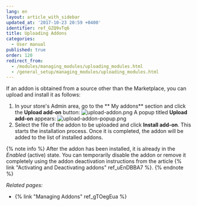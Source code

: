 ```yaml
---
lang: en
layout: article_with_sidebar
updated_at: '2017-10-23 20:59 +0400'
identifier: ref_GZQ9vTq6
title: Uploading Addons
categories:
  - User manual
published: true
order: 120
redirect_from:
  - /modules/managing_modules/uploading_modules.html
  - /general_setup/managing_modules/uploading_modules.html
---
```


If an addon is obtained from a source other than the Marketplace, you can upload and install it as follows:

1.  In your store's Admin area, go to the ** My addons** section and click the **Upload add-on** button:
    ![upload-addon.png]({{site.baseurl}}/attachments/ref_GZQ9vTq6/upload-addon.png)
    A popup titled **Upload add-on** appears:
    ![upload-addon-popup.png]({{site.baseurl}}/attachments/ref_GZQ9vTq6/upload-addon-popup.png)
2.  Select the file of the addon to be uploaded and click **Install add-on**. This starts the installation process. Once it is completed, the addon will be added to the list of installed addons.

   {% note info %}
   After the addon has been installed, it is already in the _Enabled_ (active) state. You can temporarily disable the addon or remove it completely using the addon deactivation instructions from the article {% link "Activating and Deactivating addons" ref_uEnDBBA7 %}.
   {% endnote %}

_Related pages:_

*   {% link "Managing Addons" ref_gTOegEua %}
